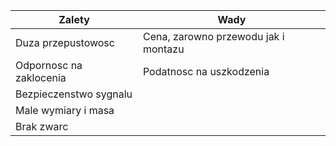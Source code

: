 <table>
	<thead>
		<tr>
			<th><b>Zalety</b></th>
			<th><b>Wady</b></th>
		</tr>
	</thead>
	<tbody>
		<tr>
			<td>Duza przepustowosc</td>
			<td>Cena, zarowno przewodu jak i montazu</td>
		</tr>
		<tr>
			<td>Odpornosc na zaklocenia</td>
			<td>Podatnosc na uszkodzenia</td>
		</tr>
		<tr>
			<td>Bezpieczenstwo sygnalu</td>
			<td></td>
		</tr>
		<tr>
			<td>Male wymiary i masa</td>
			<td></td>
		</tr>
		<tr>
			<td>Brak zwarc</td>
			<td></td>
		</tr>
	</tbody>
<table>